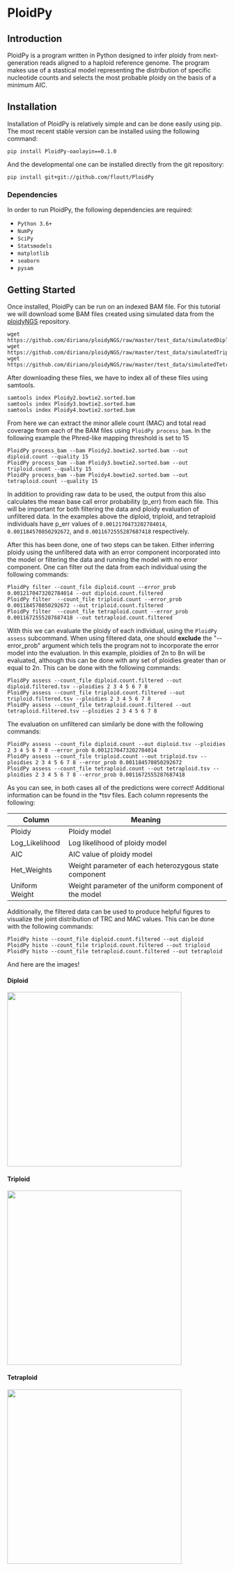 # PloidPy

## Introduction
PloidPy is a program written in Python designed to infer ploidy from next-generation reads aligned to a haploid reference genome. The program makes use of a stastical model representing the distribution of specific nucleotide counts and selects the most probable ploidy on the basis of a minimum AIC.

## Installation
Installation of PloidPy is relatively simple and can be done easily using pip. The most recent stable version can be installed using the following command:
```
pip install PloidPy-oaolayin==0.1.0
```
And the developmental one can be installed directly from the git repository:
```
pip install git+git://github.com/floutt/PloidPy
```
### Dependencies
In order to run PloidPy, the following dependencies are required:
- `Python 3.6+`
- `NumPy`
- `SciPy`
- `Statsmodels`
- `matplotlib`
- `seaborn`
- `pysam`

## Getting Started
Once installed, PloidPy can be run on an indexed BAM file. For this tutorial we will download some BAM files created using simulated data from the [ploidyNGS](https://github.com/diriano/ploidyNGS) repository.
```
wget https://github.com/diriano/ploidyNGS/raw/master/test_data/simulatedDiploidGenome/Ploidy2.bowtie2.sorted.bam
wget https://github.com/diriano/ploidyNGS/raw/master/test_data/simulatedTriploidGenome/Ploidy3.bowtie2.sorted.bam
wget https://github.com/diriano/ploidyNGS/raw/master/test_data/simulatedTetraploidGenome/Ploidy4.bowtie2.sorted.bam
```
After downloading these files, we have to index all of these files using samtools.
```
samtools index Ploidy2.bowtie2.sorted.bam
samtools index Ploidy3.bowtie2.sorted.bam
samtools index Ploidy4.bowtie2.sorted.bam
```
From here we can extract the minor allele count (MAC) and total read coverage from each of the BAM files using `PloidPy process_bam`. In the following example the Phred-like mapping threshold is set to 15 
```
PloidPy process_bam --bam Ploidy2.bowtie2.sorted.bam --out diploid.count --quality 15
PloidPy process_bam --bam Ploidy3.bowtie2.sorted.bam --out triploid.count --quality 15
PloidPy process_bam --bam Ploidy4.bowtie2.sorted.bam --out tetraploid.count --quality 15
```
In addition to providing raw data to be used, the output from this also calculates the mean base call error probability (p_err) from each file. This will be important for both filtering the data and ploidy evaluation of unfiltered data. In the examples above the diploid, triploid, and tetraploid individuals have p_err values of `0.0012170473202784014`, `0.001184570850292672`, and `0.0011672555287687418` respectively.

After this has been done, one of two steps can be taken. Either inferring ploidy using the unfiltered data with an error component incorporated into the model or filtering the data and running the model with no error component. One can filter out the data from each individual using the following commands:
```
PloidPy filter --count_file diploid.count --error_prob 0.0012170473202784014 --out diploid.count.filtered
PloidPy filter  --count_file triploid.count --error_prob 0.001184570850292672 --out triploid.count.filtered
PloidPy filter  --count_file tetraploid.count --error_prob 0.0011672555287687418 --out tetraploid.count.filtered
```
With this we can evaluate the ploidy of each individual, using the `PloidPy assess` subcommand. When using filtered data, one should **exclude** the "--error_prob" argument which tells the program not to incorporate the error model into the evaluation. In this example, ploidies of 2n to 8n will be evaluated, although this can be done with any set of ploidies greater than or equal to 2n. This can be done with the following commands:
```
PloidPy assess --count_file diploid.count.filtered --out diploid.filtered.tsv --ploidies 2 3 4 5 6 7 8
PloidPy assess --count_file triploid.count.filtered --out triploid.filtered.tsv --ploidies 2 3 4 5 6 7 8
PloidPy assess --count_file tetraploid.count.filtered --out tetraploid.filtered.tsv --ploidies 2 3 4 5 6 7 8
```
The evaluation on unfiltered can similarly be done with the following commands:
```
PloidPy assess --count_file diploid.count --out diploid.tsv --ploidies 2 3 4 5 6 7 8 --error_prob 0.0012170473202784014
PloidPy assess --count_file triploid.count --out triploid.tsv --ploidies 2 3 4 5 6 7 8 --error_prob 0.001184570850292672
PloidPy assess --count_file tetraploid.count --out tetraploid.tsv --ploidies 2 3 4 5 6 7 8 --error_prob 0.0011672555287687418
```
As you can see, in both cases all of the predictions were correct! Additional information can be found in the \*tsv files. Each column represents the following:

|Column        |Meaning|
|---------------|-------|
|Ploidy        |Ploidy model|
|Log_Likelihood|Log likelihood of ploidy model|
|AIC           |AIC value of ploidy model|
|Het_Weights   |Weight parameter of each heterozygous state component|
|Uniform Weight|Weight parameter of the uniform component of the model|

Additionally, the filtered data can be used to produce helpful figures to visualize the joint distribution of TRC and MAC values. This can be done with the following commands:
```
PloidPy histo --count_file diploid.count.filtered --out diploid
PloidPy histo --count_file triploid.count.filtered --out triploid
PloidPy histo --count_file tetraploid.count.filtered --out tetraploid
```
And here are the images!
#### **Diploid**
<img src="https://i.imgur.com/1u5oZur.png" width="400" height="400"></img>
#### **Triploid**
<img src="https://i.imgur.com/e5NBERR.png" width="400" height="400"></img>
#### **Tetraploid**
<img src="https://i.imgur.com/XW4YFkn.png" width="400" height="400"></img>

